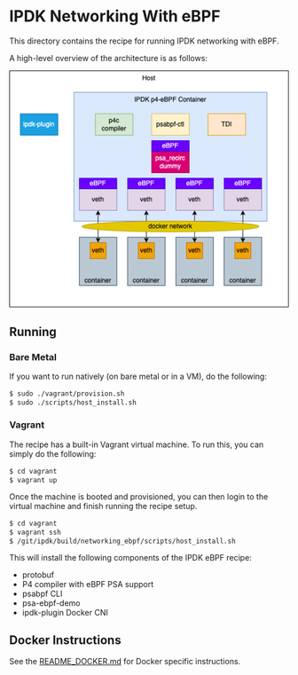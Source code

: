 # IPDK Networking With eBPF

This directory contains the recipe for running IPDK networking with eBPF.

A high-level overview of the architecture is as follows:

![IPDK eBPF Architecture](architecture/demo-Step0.png)

## Running

### Bare Metal

If you want to run natively (on bare metal or in a VM), do the following:

```
$ sudo ./vagrant/provision.sh
$ sudo ./scripts/host_install.sh
```

### Vagrant

The recipe has a built-in Vagrant virtual machine. To run this, you can
simply do the following:

```
$ cd vagrant
$ vagrant up
```

Once the machine is booted and provisioned, you can then login to the virtual
machine and finish running the recipe setup.

```
$ cd vagrant
$ vagrant ssh
$ /git/ipdk/build/networking_ebpf/scripts/host_install.sh
```

This will install the following components of the IPDK eBPF recipe:

* protobuf
* P4 compiler with eBPF PSA support
* psabpf CLI
* psa-ebpf-demo
* ipdk-plugin Docker CNI

## Docker Instructions

See the [README_DOCKER.md](README_DOCKER.md) for Docker specific instructions.
